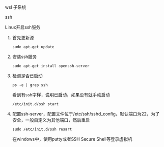 wsl 子系统

ssh

Linux开启ssh服务

1. 首先更新源　　

    ```
    sudo apt-get update
    ```

2. 安装ssh服务

    ```
    sudo apt-get install openssh-server
    ```

3. 检测是否已启动

    ```
    ps -e | grep ssh
    ```

    看到有ssh字样，说明已启动，如果没有就手动启动

    ```
    /etc/init.d/ssh start
    ```

4. 配置ssh-server，配置文件位于/etc/ssh/sshd_config，默认端口为22，为了安全，一般自定义为其他端口，然后重启

    ```
    sudo /etc/init.d/ssh resart
    ```

    在windows中，使用putty或者SSH Secure Shell等登录虚拟机

